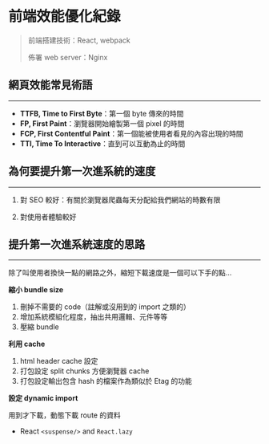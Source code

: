 # 前端效能優化紀錄

> 前端搭建技術：React, webpack
>
> 佈署 web server：Nginx

## 網頁效能常見術語

---

- **TTFB, Time to First Byte**：第一個 byte 傳來的時間
- **FP, First Paint**：瀏覽器開始繪製第一個 pixel 的時間
- **FCP, First Contentful Paint**：第一個能被使用者看見的內容出現的時間
- **TTI, Time To Interactive**：直到可以互動為止的時間

## 為何要提升第一次進系統的速度

---

1. 對 SEO 較好：有關於瀏覽器爬蟲每天分配給我們網站的時數有限

2. 對使用者體驗較好

   

## 提升第一次進系統速度的思路

---

除了叫使用者換快一點的網路之外，縮短下載速度是一個可以下手的點…

**縮小 bundle size**

1. 刪掉不需要的 code（註解或沒用到的 import 之類的）
2. 增加系統模組化程度，抽出共用邏輯、元件等等
3. 壓縮 bundle

**利用 cache**

1. html header cache 設定
2. 打包設定 split chunks 方便瀏覽器 cache
3. 打包設定輸出包含 hash 的檔案作為類似於 Etag 的功能

**設定 dynamic import**

用到才下載，動態下載 route 的資料

- React `<suspense/>` and `React.lazy`

